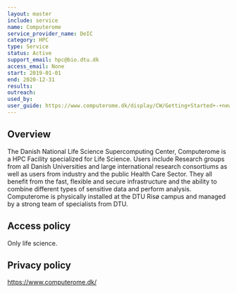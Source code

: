 ```yaml
---
layout: master
include: service
name: Computerome
service_provider_name: DeIC
category: HPC
type: Service
status: Active
support_email: hpc@bio.dtu.dk
access_email: None
start: 2019-01-01
end: 2020-12-31
results:
outreach:
used_by: 
user_guide: https://www.computerome.dk/display/CW/Getting+Started+-+new+users
---
```

<h2>Overview</h2>The Danish National Life Science Supercomputing Center, Computerome is a HPC Facility specialized for Life Science. Users include Research groups from all Danish Universities and large international research consortiums as well as users from industry and the public Health Care Sector. They all benefit from the fast, flexible and secure infrastructure and the ability to combine different types of sensitive data and perform analysis. Computerome is physically installed at the DTU Risø campus and managed by a strong team of specialists from DTU.

## Access policy
Only life science.

## Privacy policy
https://www.computerome.dk/
